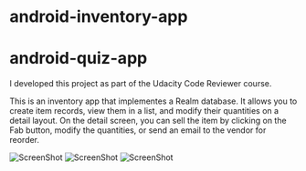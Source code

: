 # android-inventory-app

# android-quiz-app

I developed this project as part of the Udacity Code Reviewer course.

This is an inventory app that implementes a Realm database. It allows you to create item records, view them in a list, and modify their quantities on a detail layout. On the detail screen, you can sell the item by clicking on the Fab button, modify the quantities, or send an email to the vendor for reorder.


![ScreenShot](http://throw.rocks/android-projects/inventory-app/inventory-list.png)
![ScreenShot](http://throw.rocks/android-projects/inventory-app/inventory-data-entry.png)
![ScreenShot](http://throw.rocks/android-projects/inventory-app/inventory-detail.png)
